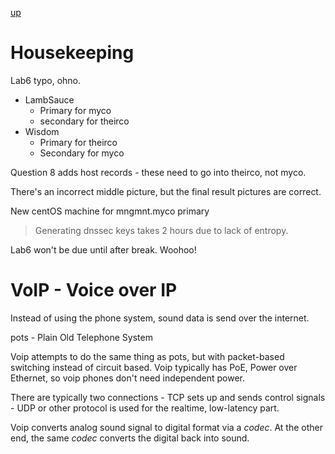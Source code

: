 [up](../index.md)

# Housekeeping

Lab6 typo, ohno.

- LambSauce
	- Primary for myco
	- secondary for theirco
- Wisdom
	- Primary for theirco
	- Secondary for myco

Question 8 adds host records - these need to go into theirco, not myco.

There's an incorrect middle picture, but the final result pictures are correct.

New centOS machine for mngmnt.myco primary

> Generating dnssec keys takes 2 hours due to lack of entropy.

Lab6 won't be due until after break. Woohoo!

# VoIP - Voice over IP

Instead of using the phone system, sound data is send over the internet.

pots - Plain Old Telephone System

Voip attempts to do the same thing as pots, but with packet-based switching instead of circuit based. Voip typically has PoE, Power over Ethernet, so voip phones don't need independent power.

There are typically two connections - TCP sets up and sends control signals - UDP or other protocol is used for the realtime, low-latency part.

Voip converts analog sound signal to digital format via a *codec*. At the other end, the same *codec* converts the digital back into sound.
